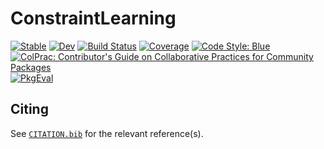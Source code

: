 # ConstraintLearning

[![Stable](https://img.shields.io/badge/docs-stable-blue.svg)](https://JuliaConstraints.github.io/ConstraintLearning.jl/stable)
[![Dev](https://img.shields.io/badge/docs-dev-blue.svg)](https://JuliaConstraints.github.io/ConstraintLearning.jl/dev)
[![Build Status](https://github.com/JuliaConstraints/ConstraintLearning.jl/actions/workflows/CI.yml/badge.svg?branch=main)](https://github.com/JuliaConstraints/ConstraintLearning.jl/actions/workflows/CI.yml?query=branch%3Amain)
[![Coverage](https://codecov.io/gh/JuliaConstraints/ConstraintLearning.jl/branch/main/graph/badge.svg)](https://codecov.io/gh/JuliaConstraints/ConstraintLearning.jl)
[![Code Style: Blue](https://img.shields.io/badge/code%20style-blue-4495d1.svg)](https://github.com/invenia/BlueStyle)
[![ColPrac: Contributor's Guide on Collaborative Practices for Community Packages](https://img.shields.io/badge/ColPrac-Contributor's%20Guide-blueviolet)](https://github.com/SciML/ColPrac)
[![PkgEval](https://JuliaCI.github.io/NanosoldierReports/pkgeval_badges/C/ConstraintLearning.svg)](https://JuliaCI.github.io/NanosoldierReports/pkgeval_badges/report.html)

## Citing

See [`CITATION.bib`](CITATION.bib) for the relevant reference(s).
